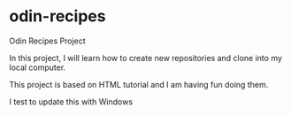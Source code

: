 # odin-recipes

Odin Recipes Project

In this project, I will learn how to create new repositories and clone into my local computer.

This project is based on HTML tutorial and I am having fun doing them.

I test to update this with Windows